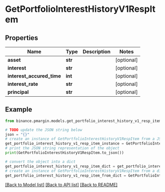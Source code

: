 # GetPortfolioInterestHistoryV1RespItem


## Properties

Name | Type | Description | Notes
------------ | ------------- | ------------- | -------------
**asset** | **str** |  | [optional] 
**interest** | **str** |  | [optional] 
**interest_accured_time** | **int** |  | [optional] 
**interest_rate** | **str** |  | [optional] 
**principal** | **str** |  | [optional] 

## Example

```python
from binance.pmargin.models.get_portfolio_interest_history_v1_resp_item import GetPortfolioInterestHistoryV1RespItem

# TODO update the JSON string below
json = "{}"
# create an instance of GetPortfolioInterestHistoryV1RespItem from a JSON string
get_portfolio_interest_history_v1_resp_item_instance = GetPortfolioInterestHistoryV1RespItem.from_json(json)
# print the JSON string representation of the object
print(GetPortfolioInterestHistoryV1RespItem.to_json())

# convert the object into a dict
get_portfolio_interest_history_v1_resp_item_dict = get_portfolio_interest_history_v1_resp_item_instance.to_dict()
# create an instance of GetPortfolioInterestHistoryV1RespItem from a dict
get_portfolio_interest_history_v1_resp_item_from_dict = GetPortfolioInterestHistoryV1RespItem.from_dict(get_portfolio_interest_history_v1_resp_item_dict)
```
[[Back to Model list]](../README.md#documentation-for-models) [[Back to API list]](../README.md#documentation-for-api-endpoints) [[Back to README]](../README.md)



